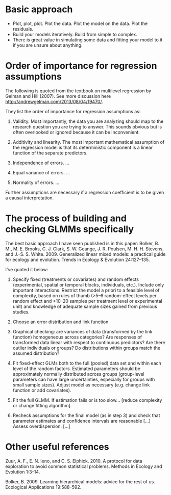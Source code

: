 # Basic approach 

- Plot, plot, plot. Plot the data. Plot the model on the data. Plot the residuals. 
- Build your models iteratively. Build from simple to complex.
- There is great value in simulating some data and fitting your model to it if you are unsure about anything. 

# Order of importance for regression assumptions

The following is quoted from the textbook on multilevel regression by Gelman and Hill (2007). See more discussion here <http://andrewgelman.com/2013/08/04/19470/>.

They list the order of importance for regression assumptions as:

1. Validity. Most importantly, the data you are analyzing should map to the research question you are trying to answer. This sounds obvious but is often overlooked or ignored because it can be inconvenient.

2. Additivity and linearity. The most important mathematical assumption of the regression model is that its deterministic component is a linear function of the separate predictors.

3. Independence of errors. ...

4. Equal variance of errors. ...

5. Normality of errors. ...

Further assumptions are necessary if a regression coefficient is to be given a causal interpretation.

# The process of building and checking GLMMs specifically

The best basic approach I have seen published is in this paper:
Bolker, B. M., M. E. Brooks, C. J. Clark, S. W. Geange, J. R. Poulsen, M. H. H. Stevens, and J.-S. S. White. 2009. Generalized linear mixed models: a practical guide for ecology and evolution. Trends in Ecology \& Evolution 24:127–135.

I've quoted it below:

1. Specify fixed (treatments or covariates) and random effects (experimental, spatial or temporal blocks, individuals, etc.). Include only important interactions. Restrict the model a priori to a feasible level of complexity, based on rules of thumb (>5–6 random-effect levels per random effect and >10–20 samples per treatment level or experimental unit) and knowledge of adequate sample sizes gained from previous studies.

2. Choose an error distribution and link function

3. Graphical checking: are variances of data (transformed by the link function) homogeneous across categories? Are responses of transformed data linear with respect to continuous predictors? Are there outlier individuals or groups? Do distributions within groups match the assumed distribution? 

4. Fit fixed-effect GLMs both to the full (pooled) data set and within each level of the random factors. Estimated parameters should be approximately normally distributed across groups (group-level parameters can have large uncertainties, especially for groups with small sample sizes). Adjust model as necessary (e.g. change link function or add covariates). 

5. Fit the full GLMM. If estimation fails or is too slow... [reduce complexity or change fitting algorithm].

6. Recheck assumptions for the final model (as in step 3) and check that parameter estimates and confidence intervals are reasonable [...] Assess overdispersion. [...]

# Other useful references

Zuur, A. F., E. N. Ieno, and C. S. Elphick. 2010. A protocol for data exploration to avoid common statistical problems. Methods in Ecology and Evolution 1:3–14.

Bolker, B. 2009. Learning hierarchical models: advice for the rest of us. Ecological Applications 19:588–592.
